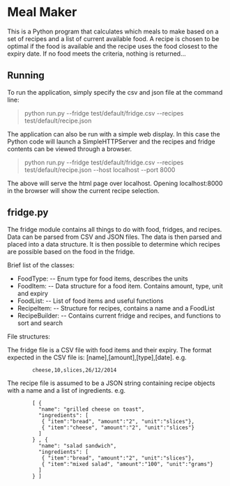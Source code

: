 Meal Maker
==========

This is a Python program that calculates which meals to make based
on a set of recipes and a list of current available food. A recipe 
is chosen to be optimal if the food is available and the recipe uses
the food closest to the expiry date. If no food meets the criteria,
nothing is returned...

Running
-------
To run the application, simply specify the csv and json file at the command line:

> python run.py --fridge test/default/fridge.csv --recipes test/default/recipe.json

The application can also be run with a simple web display. In this case the Python
code will launch a SimpleHTTPServer and the recipes and fridge contents can be viewed
through a browser.

> python run.py --fridge test/default/fridge.csv --recipes test/default/recipe.json --host localhost --port 8000

The above will serve the html page over localhost. Opening localhost:8000 in the browser
will show the current recipe selection.

fridge.py
---------

The fridge module contains all things to do with food, fridges, and recipes.
Data can be parsed from CSV and JSON files. The data is then parsed and placed
into a data structure. It is then possible to determine which recipes are 
possible based on the food in the fridge.

Brief list of the classes:

* FoodType: 		-- Enum type for food items, describes the units
* FoodItem: 		-- Data structure for a food item. Contains amount, type, unit and expiry
* FoodList: 		-- List of food items and useful functions
* RecipeItem: 		-- Structure for recipes, contains a name and a FoodList
* RecipeBuilder:	-- Contains current fridge and recipes, and functions to sort and search 

File structures:

The fridge file is a CSV file with food items and their expiry. The
format expected in the CSV file is: [name],[amount],[type],[date]. e.g.

			cheese,10,slices,26/12/2014

The recipe file is assumed to be a JSON string containing recipe objects 
with a name and a list of ingredients. e.g.

			[ {
			  "name": "grilled cheese on toast",
			  "ingredients": [
			   { "item":"bread", "amount":"2", "unit":"slices"},
			   { "item":"cheese", "amount":"2", "unit":"slices"}
			  ]
			} , {
			  "name": "salad sandwich",
			  "ingredients": [
			   { "item":"bread", "amount":"2", "unit":"slices"},
			   { "item":"mixed salad", "amount":"100", "unit":"grams"}
			  ]
			} ]


